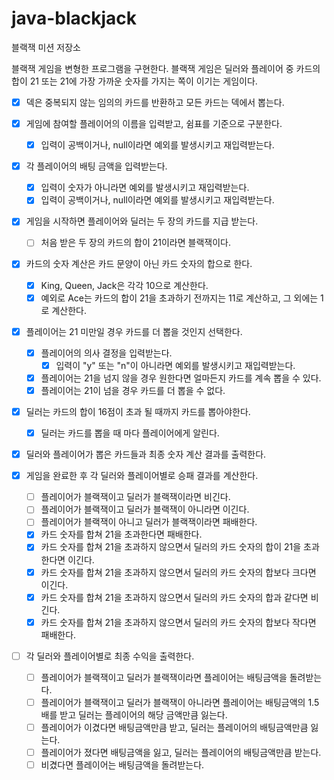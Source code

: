 # java-blackjack

블랙잭 미션 저장소

블랙잭 게임을 변형한 프로그램을 구현한다. 블랙잭 게임은 딜러와 플레이어 중 카드의 합이 21 또는 21에 가장 가까운 숫자를 가지는 쪽이 이기는 게임이다.

- [x] 덱은 중복되지 않는 임의의 카드를 반환하고 모든 카드는 덱에서 뽑는다.
- [x] 게임에 참여할 플레이어의 이름을 입력받고, 쉼표를 기준으로 구분한다.
    - [x] 입력이 공백이거나, null이라면 예외를 발생시키고 재입력받는다.
- [x] 각 플레이어의 배팅 금액을 입력받는다.
  - [x] 입력이 숫자가 아니라면 예외를 발생시키고 재입력받는다.
  - [x] 입력이 공백이거나, null이라면 예외를 발생시키고 재입력받는다.
- [x] 게임을 시작하면 플레이어와 딜러는 두 장의 카드를 지급 받는다.
  - [ ] 처음 받은 두 장의 카드의 합이 21이라면 블랙잭이다.
- [x] 카드의 숫자 계산은 카드 문양이 아닌 카드 숫자의 합으로 한다.
    - [x] King, Queen, Jack은 각각 10으로 계산한다.
    - [x] 예외로 Ace는 카드의 합이 21을 초과하기 전까지는 11로 계산하고, 그 외에는 1로 계산한다.
- [x] 플레이어는 21 미만일 경우 카드를 더 뽑을 것인지 선택한다.
    - [x] 플레이어의 의사 결정을 입력받는다.
        - [x] 입력이 "y" 또는 "n"이 아니라면 예외를 발생시키고 재입력받는다.
    - [x] 플레이어는 21을 넘지 않을 경우 원한다면 얼마든지 카드를 계속 뽑을 수 있다.
    - [x] 플레이어는 21이 넘을 경우 카드를 더 뽑을 수 없다.

- [x] 딜러는 카드의 합이 16점이 초과 될 때까지 카드를 뽑아야한다.
    - [x] 딜러는 카드를 뽑을 때 마다 플레이어에게 알린다.

- [x] 딜러와 플레이어가 뽑은 카드들과 최종 숫자 계산 결과를 출력한다.

- [x] 게임을 완료한 후 각 딜러와 플레이어별로 승패 결과를 계산한다.
    - [ ] 플레이어가 블랙잭이고 딜러가 블랙잭이라면 비긴다.
    - [ ] 플레이어가 블랙잭이고 딜러가 블랙잭이 아니라면 이긴다.
    - [ ] 플레이어가 블랙잭이 아니고 딜러가 블랙잭이라면 패배한다.
    - [x] 카드 숫자를 합쳐 21을 초과한다면 패배한다.
    - [x] 카드 숫자를 합쳐 21을 초과하지 않으면서 딜러의 카드 숫자의 합이 21을 초과한다면 이긴다.
    - [x] 카드 숫자를 합쳐 21을 초과하지 않으면서 딜러의 카드 숫자의 합보다 크다면 이긴다.
    - [x] 카드 숫자를 합쳐 21을 초과하지 않으면서 딜러의 카드 숫자의 합과 같다면 비긴다.
    - [x] 카드 숫자를 합쳐 21을 초과하지 않으면서 딜러의 카드 숫자의 합보다 작다면 패배한다.

- [ ] 각 딜러와 플레이어별로 최종 수익을 출력한다.
  - [ ] 플레이어가 블랙잭이고 딜러가 블랙잭이라면 플레이어는 배팅금액을 돌려받는다.
  - [ ] 플레이어가 블랙잭이고 딜러가 블랙잭이 아니라면 플레이어는 배팅금액의 1.5배를 받고 딜러는 플레이어의 해당 금액만큼 잃는다.
  - [ ] 플레이어가 이겼다면 배팅금액만큼 받고, 딜러는 플레이어의 배팅금액만큼 잃는다.
  - [ ] 플레이어가 졌다면 배팅금액을 잃고, 딜러는 플레이어의 배팅금액만큼 받는다.
  - [ ] 비겼다면 플레이어는 배팅금액을 돌려받는다.
